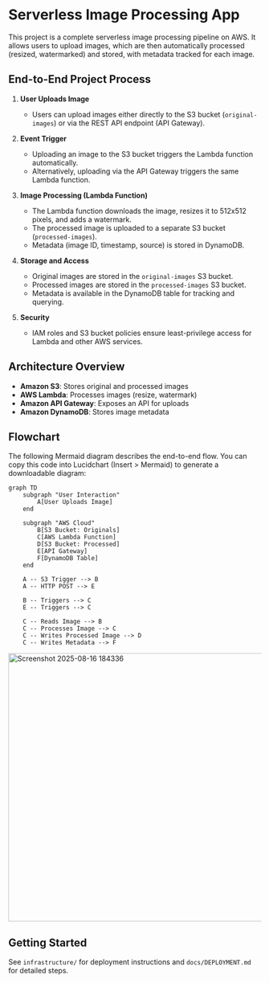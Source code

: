 
# Serverless Image Processing App

This project is a complete serverless image processing pipeline on AWS. It allows users to upload images, which are then automatically processed (resized, watermarked) and stored, with metadata tracked for each image.

## End-to-End Project Process

1. **User Uploads Image**
	- Users can upload images either directly to the S3 bucket (`original-images`) or via the REST API endpoint (API Gateway).

2. **Event Trigger**
	- Uploading an image to the S3 bucket triggers the Lambda function automatically.
	- Alternatively, uploading via the API Gateway triggers the same Lambda function.

3. **Image Processing (Lambda Function)**
	- The Lambda function downloads the image, resizes it to 512x512 pixels, and adds a watermark.
	- The processed image is uploaded to a separate S3 bucket (`processed-images`).
	- Metadata (image ID, timestamp, source) is stored in DynamoDB.

4. **Storage and Access**
	- Original images are stored in the `original-images` S3 bucket.
	- Processed images are stored in the `processed-images` S3 bucket.
	- Metadata is available in the DynamoDB table for tracking and querying.

5. **Security**
	- IAM roles and S3 bucket policies ensure least-privilege access for Lambda and other AWS services.

## Architecture Overview

- **Amazon S3**: Stores original and processed images
- **AWS Lambda**: Processes images (resize, watermark)
- **Amazon API Gateway**: Exposes an API for uploads
- **Amazon DynamoDB**: Stores image metadata

## Flowchart

The following Mermaid diagram describes the end-to-end flow. You can copy this code into Lucidchart (Insert > Mermaid) to generate a downloadable diagram:

```mermaid
graph TD
	subgraph "User Interaction"
		A[User Uploads Image]
	end

	subgraph "AWS Cloud"
		B[S3 Bucket: Originals]
		C[AWS Lambda Function]
		D[S3 Bucket: Processed]
		E[API Gateway]
		F[DynamoDB Table]
	end

	A -- S3 Trigger --> B
	A -- HTTP POST --> E
    
	B -- Triggers --> C
	E -- Triggers --> C

	C -- Reads Image --> B
	C -- Processes Image --> C
	C -- Writes Processed Image --> D
	C -- Writes Metadata --> F
```

<img width="1368" height="534" alt="Screenshot 2025-08-16 184336" src="https://github.com/user-attachments/assets/7a43272c-c1c1-4fd6-a627-8e5be740a190" />


## Getting Started

See `infrastructure/` for deployment instructions and `docs/DEPLOYMENT.md` for detailed steps.
